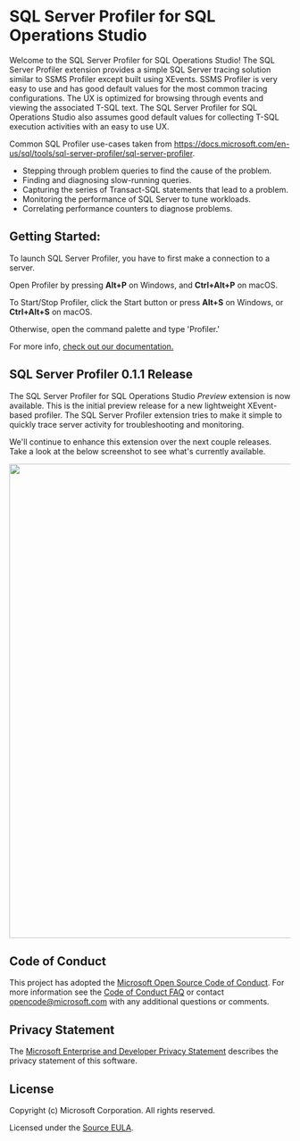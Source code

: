 # SQL Server Profiler for SQL Operations Studio

Welcome to the SQL Server Profiler for SQL Operations Studio!  The SQL Server Profiler extension provides a simple SQL Server tracing solution similar to SSMS Profiler except built using XEvents.  SSMS Profiler is very easy to use and has good default values for the most common tracing configurations.  The UX is optimized for browsing through events and viewing the associated T-SQL text.  The SQL Server Profiler for SQL Operations Studio also assumes good default values for collecting T-SQL execution activities with an easy to use UX.

Common SQL Profiler use-cases taken from https://docs.microsoft.com/en-us/sql/tools/sql-server-profiler/sql-server-profiler.

- Stepping through problem queries to find the cause of the problem.
- Finding and diagnosing slow-running queries.
- Capturing the series of Transact-SQL statements that lead to a problem.
- Monitoring the performance of SQL Server to tune workloads.
- Correlating performance counters to diagnose problems.

## Getting Started:
To launch SQL Server Profiler, you have to first make a connection to a server.
 
Open Profiler by pressing **Alt+P** on Windows, and **Ctrl+Alt+P** on macOS.
 
To Start/Stop Profiler, click the Start button or press **Alt+S** on Windows, or **Ctrl+Alt+S** on macOS.
 
Otherwise, open the command palette and type 'Profiler.'
 
For more info, [check out our documentation.](https://docs.microsoft.com/en-us/sql/sql-operations-studio/sql-server-profiler-extension?view=sql-server-2017)

## SQL Server Profiler 0.1.1 Release
The SQL Server Profiler for SQL Operations Studio *Preview* extension is now available. This is the initial preview release for a new lightweight XEvent-based profiler. The SQL Server Profiler extension tries to make it simple to quickly trace server activity for troubleshooting and monitoring.

We'll continue to enhance this extension over the next couple releases. Take a look at the below screenshot to see what's currently available.

<img width="850" src="https://user-images.githubusercontent.com/599935/41578613-fa10e8bc-7347-11e8-8b97-9fb7d186c9f6.png">

## Code of Conduct

This project has adopted the [Microsoft Open Source Code of Conduct](https://opensource.microsoft.com/codeofconduct/). For more information see the [Code of Conduct FAQ](https://opensource.microsoft.com/codeofconduct/faq/) or contact [opencode@microsoft.com](mailto:opencode@microsoft.com) with any additional questions or comments.

## Privacy Statement

The [Microsoft Enterprise and Developer Privacy Statement](https://privacy.microsoft.com/en-us/privacystatement) describes the privacy statement of this software.

## License

Copyright (c) Microsoft Corporation. All rights reserved.

Licensed under the [Source EULA](https://raw.githubusercontent.com/Microsoft/sqlopsstudio/master/LICENSE.txt).
